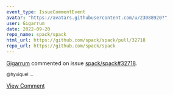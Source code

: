 ```yaml
---
event_type: IssueCommentEvent
avatar: "https://avatars.githubusercontent.com/u/23088920?"
user: Gigarrum
date: 2022-09-20
repo_name: spack/spack
html_url: https://github.com/spack/spack/pull/32718
repo_url: https://github.com/spack/spack
---
```


<a href='https://github.com/Gigarrum' target='_blank'>Gigarrum</a> commented on issue <a href='https://github.com/spack/spack/pull/32718' target='_blank'>spack/spack#32718</a>.

<small>@hyviquel ...</small>

<a href='https://github.com/spack/spack/pull/32718' target='_blank'>View Comment</a>